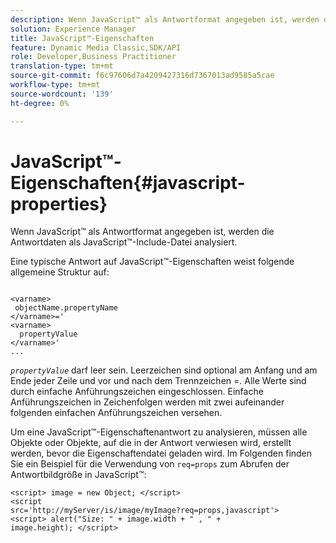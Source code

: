```yaml
---
description: Wenn JavaScript™ als Antwortformat angegeben ist, werden die Antwortdaten als JavaScript™-Include-Datei analysiert.
solution: Experience Manager
title: JavaScript™-Eigenschaften
feature: Dynamic Media Classic,SDK/API
role: Developer,Business Practitioner
translation-type: tm+mt
source-git-commit: f6c97606d7a4209427316d7367013ad9585a5cae
workflow-type: tm+mt
source-wordcount: '139'
ht-degree: 0%

---
```



# JavaScript™-Eigenschaften{#javascript-properties}

Wenn JavaScript™ als Antwortformat angegeben ist, werden die Antwortdaten als JavaScript™-Include-Datei analysiert.

Eine typische Antwort auf JavaScript™-Eigenschaften weist folgende allgemeine Struktur auf:

```
           
<varname> 
 objectName.propertyName 
</varname>=' 
<varname>
  propertyValue 
</varname>' 
...
```

*`propertyValue`* darf leer sein. Leerzeichen sind optional am Anfang und am Ende jeder Zeile und vor und nach dem Trennzeichen =. Alle Werte sind durch einfache Anführungszeichen eingeschlossen. Einfache Anführungszeichen in Zeichenfolgen werden mit zwei aufeinander folgenden einfachen Anführungszeichen versehen.

Um eine JavaScript™-Eigenschaftenantwort zu analysieren, müssen alle Objekte oder Objekte, auf die in der Antwort verwiesen wird, erstellt werden, bevor die Eigenschaftendatei geladen wird. Im Folgenden finden Sie ein Beispiel für die Verwendung von `req=props` zum Abrufen der Antwortbildgröße in JavaScript™:

```
<script> image = new Object; </script> 
<script 
src='http://myServer/is/image/myImage?req=props,javascript'> 
<script> alert("Size: " + image.width + " , " + 
image.height); </script>
```

